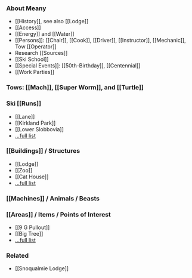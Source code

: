 
### About Meany

* [[History]], see also [[Lodge]]
* [[Access]]
* [[Energy]] and [[Water]]
* [[Persons]]: [[Chair]], [[Cook]], [[Driver]], [[Instructor]], [[Mechanic]], Tow [[Operator]]
* Research [[Sources]]
* [[Ski School]]
* [[Special Events]]: [[50th-Birthday]], [[Centennial]]
* [[Work Parties]]

### Tows: [[Mach]], [[Super Worm]], and [[Turtle]]

### Ski [[Runs]]

* [[Lane]]
* [[Kirkland Park]]
* [[Lower Slobbovia]]
* [...full list](Runs)

### [[Buildings]] / Structures

* [[Lodge]]
* [[Zoo]]
* [[Cat House]]
* [...full list](Buildings)

### [[Machines]] / Animals / Beasts


### [[Areas]] / Items / Points of Interest

* [[9 G Pullout]]
* [[Big Tree]]
* [...full list](Areas)

### Related

* [[Snoqualmie Lodge]]
